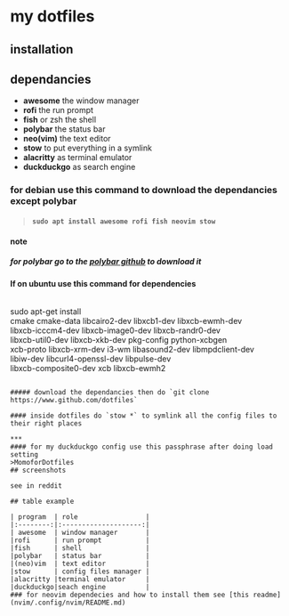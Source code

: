 # my dotfiles

## installation

## dependancies

* __awesome__ the window manager  
* __rofi__ the run prompt  
* __fish__ or zsh the shell  
* __polybar__ the status bar  
* __neo(vim)__ the text editor  
* __stow__ to put everything in a symlink
* __alacritty__ as terminal emulator
* __duckduckgo__ as search engine

### for debian use this command to download the dependancies except polybar

> ####  `sudo apt install awesome rofi fish neovim stow`  

#### note

##### for polybar go to the **[polybar github][1]**  to download it

[1]: <https://github.com/polybar/polybar> "a nice bar"

#### If on ubuntu use this command for dependencies 
> ```shell
  sudo apt-get install \
  cmake cmake-data libcairo2-dev libxcb1-dev libxcb-ewmh-dev \
  libxcb-icccm4-dev libxcb-image0-dev libxcb-randr0-dev \
  libxcb-util0-dev libxcb-xkb-dev pkg-config python-xcbgen \
  xcb-proto libxcb-xrm-dev i3-wm libasound2-dev libmpdclient-dev \
  libiw-dev libcurl4-openssl-dev libpulse-dev \
  libxcb-composite0-dev xcb libxcb-ewmh2
  ```

##### download the dependancies then do `git clone https://www.github.com/dotfiles`

#### inside dotfiles do `stow *` to symlink all the config files to their right places

***
#### for my duckduckgo config use this passphrase after doing load setting 
>MomoforDotfiles
## screenshots

see in reddit

## table example

| program  | role                 |
|:--------:|:--------------------:|
| awesome  | window manager       |
|rofi      | run prompt           |
|fish      | shell                |
|polybar   | status bar           |
|(neo)vim  | text editor          |
|stow      | config files manager |
|alacritty |terminal emulator     |
|duckduckgo|seach engine          |
### for neovim dependecies and how to install them see [this readme](nvim/.config/nvim/README.md)
